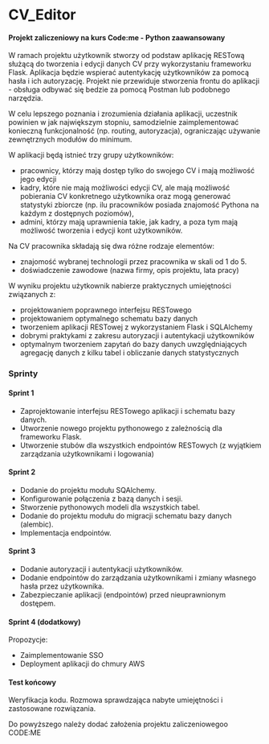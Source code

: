# CV_Editor
#### Projekt zaliczeniowy na kurs Code:me - Python zaawansowany

W ramach projektu użytkownik stworzy od podstaw aplikację RESTową służącą do tworzenia i edycji danych CV przy wykorzystaniu frameworku Flask. Aplikacja będzie wspierać autentykację użytkowników za pomocą hasła i ich autoryzację. Projekt nie przewiduje stworzenia frontu do aplikacji - obsługa odbywać się bedzie za pomocą Postman lub podobnego narzędzia.

W celu lepszego poznania i zrozumienia działania aplikacji, uczestnik powinien w jak największym stopniu, samodzielnie zaimplementować konieczną funkcjonalność (np. routing, autoryzacja), ograniczając używanie zewnętrznych modułów do minimum.

W aplikacji będą istnieć trzy grupy użytkowników:
- pracownicy, którzy mają dostęp tylko do swojego CV i mają możliwość jego edycji
- kadry, które nie mają możliwości edycji CV, ale mają możliwość pobierania CV konkretnego użytkownika oraz mogą generować statystyki zbiorcze (np. ilu pracowników posiada znajomość Pythona na każdym z dostępnych poziomów),
- admini, którzy mają uprawnienia takie, jak kadry, a poza tym mają możliwość tworzenia i edycji kont użytkowników.

Na CV pracownika składają się dwa różne rodzaje elementów:
- znajomość wybranej technologii przez pracownika w skali od 1 do 5.
- doświadczenie zawodowe (nazwa firmy, opis projektu, lata pracy)

W wyniku projektu użytkownik nabierze praktycznych umiejętności związanych z:
- projektowaniem poprawnego interfejsu RESTowego
- projektowaniem optymalnego schematu bazy danych
- tworzeniem aplikacji RESTowej z wykorzystaniem Flask i SQLAlchemy
- dobrymi praktykami z zakresu autoryzacji i autentykacji użytkowników
- optymalnym tworzeniem zapytań do bazy danych uwzględniających agregację danych z kilku tabel i obliczanie danych statystycznych

### Sprinty

#### Sprint 1

- Zaprojektowanie interfejsu RESTowego aplikacji i schematu bazy danych.
- Utworzenie nowego projektu pythonowego z zależnością dla frameworku Flask.
- Utworzenie stubów dla wszystkich endpointów RESTowych (z wyjątkiem zarządzania użytkownikami i logowania)

#### Sprint 2
- Dodanie do projektu modułu SQAlchemy.
- Konfigurowanie połączenia z bazą danych i sesji.
- Stworzenie pythonowych modeli dla wszystkich tabel.
- Dodanie do projektu modułu do migracji schematu bazy danych (alembic).
- Implementacja endpointów.

#### Sprint 3
- Dodanie autoryzacji i autentykacji użytkowników.
- Dodanie endpointów do zarządzania użytkownikami i zmiany własnego hasła przez użytkownika.
- Zabezpieczanie aplikacji (endpointów) przed nieuprawnionym dostępem.

#### Sprint 4 (dodatkowy)

Propozycje:
- Zaimplementowanie SSO
- Deployment aplikacji do chmury AWS

#### Test końcowy
Weryfikacja kodu. Rozmowa sprawdzająca nabyte umiejętności i zastosowane rozwiązania.

Do powyższego należy dodać założenia projektu zaliczeniowegoo CODE:ME